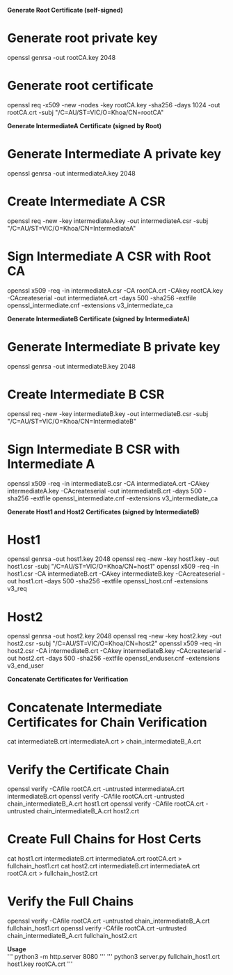 **Generate Root Certificate (self-signed)**  
# Generate root private key    
openssl genrsa -out rootCA.key 2048

# Generate root certificate    
openssl req -x509 -new -nodes -key rootCA.key -sha256 -days 1024 -out rootCA.crt -subj "/C=AU/ST=VIC/O=Khoa/CN=rootCA"


**Generate IntermediateA Certificate (signed by Root)**  
# Generate Intermediate A private key    
openssl genrsa -out intermediateA.key 2048

# Create Intermediate A CSR    
openssl req -new -key intermediateA.key -out intermediateA.csr -subj "/C=AU/ST=VIC/O=Khoa/CN=IntermediateA"

# Sign Intermediate A CSR with Root CA     
openssl x509 -req -in intermediateA.csr -CA rootCA.crt -CAkey rootCA.key -CAcreateserial -out intermediateA.crt -days 500 -sha256 -extfile openssl_intermediate.cnf -extensions v3_intermediate_ca


**Generate IntermediateB Certificate (signed by IntermediateA)**  
# Generate Intermediate B private key  
openssl genrsa -out intermediateB.key 2048

# Create Intermediate B CSR  
openssl req -new -key intermediateB.key -out intermediateB.csr -subj "/C=AU/ST=VIC/O=Khoa/CN=IntermediateB"

# Sign Intermediate B CSR with Intermediate A  
openssl x509 -req -in intermediateB.csr -CA intermediateA.crt -CAkey intermediateA.key -CAcreateserial -out intermediateB.crt -days 500 -sha256 -extfile openssl_intermediate.cnf -extensions v3_intermediate_ca


**Generate Host1 and Host2 Certificates (signed by IntermediateB)**  
# Host1  
openssl genrsa -out host1.key 2048
openssl req -new -key host1.key -out host1.csr -subj "/C=AU/ST=VIC/O=Khoa/CN=host1"
openssl x509 -req -in host1.csr -CA intermediateB.crt -CAkey intermediateB.key -CAcreateserial -out host1.crt -days 500 -sha256 -extfile openssl_host.cnf -extensions v3_req

# Host2  
openssl genrsa -out host2.key 2048
openssl req -new -key host2.key -out host2.csr -subj "/C=AU/ST=VIC/O=Khoa/CN=host2"
openssl x509 -req -in host2.csr -CA intermediateB.crt -CAkey intermediateB.key -CAcreateserial -out host2.crt -days 500 -sha256 -extfile openssl_enduser.cnf -extensions v3_end_user


**Concatenate Certificates for Verification**  
# Concatenate Intermediate Certificates for Chain Verification  
cat intermediateB.crt intermediateA.crt > chain_intermediateB_A.crt

# Verify the Certificate Chain  
openssl verify -CAfile rootCA.crt -untrusted intermediateA.crt intermediateB.crt
openssl verify -CAfile rootCA.crt -untrusted chain_intermediateB_A.crt host1.crt
openssl verify -CAfile rootCA.crt -untrusted chain_intermediateB_A.crt host2.crt

# Create Full Chains for Host Certs  
cat host1.crt intermediateB.crt intermediateA.crt rootCA.crt > fullchain_host1.crt
cat host2.crt intermediateB.crt intermediateA.crt rootCA.crt > fullchain_host2.crt

# Verify the Full Chains    
openssl verify -CAfile rootCA.crt -untrusted chain_intermediateB_A.crt fullchain_host1.crt
openssl verify -CAfile rootCA.crt -untrusted chain_intermediateB_A.crt fullchain_host2.crt


**Usage**  
'''
python3 -m http.server 8080
'''
'''
python3 server.py fullchain_host1.crt host1.key rootCA.crt
'''